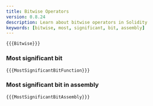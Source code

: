 ```yaml
---
title: Bitwise Operators
version: 0.8.24
description: Learn about bitwise operators in Solidity
keywords: [bitwise, most, significant, bit, assembly]
---
```


```solidity
{{{Bitwise}}}
```

### Most significant bit

```solidity
{{{MostSignificantBitFunction}}}
```

### Most significant bit in assembly

```solidity
{{{MostSignificantBitAssembly}}}
```

